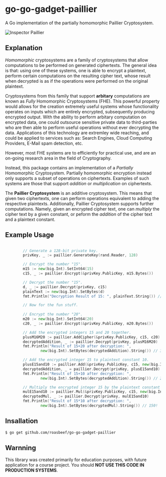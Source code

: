 # go-go-gadget-paillier
A Go implementation of the partially homomorphic Paillier Cryptosystem.

![Inspector Paillier](https://raw.githubusercontent.com/Roasbeef/go-go-gadget-paillier/master/imgs/Inspector-gadget.jpg?token=AA87LnAHpds9_MUKhbsCKXhn-u47CkJ4ks5U6_XvwA%3D%3D "Inspector Paillier")

## Explanation
*Homomorphic* cryptosystems are a family of cryptosystems that allow computations to be performed on generated ciphertexts. The general idea is that: using one of these systems, one is able to encrypt a plaintext, perform certain computations on the resulting cipher text, whose result when decrypted is as if the operations were performed on the original plaintext.

Cryptosystems from this family that support **arbitary** computations are known as *Fully* Homomorphic Cryptosystems (FHE). This powerful property would allows for the creation extremely useful systems whose functionality operates on inputs which are entirely encrypted, subsequently producing encrypted output. With the ability to perform arbitary computation on encrypted data, one could outsource sensitive private data to third-parties who are then able to perform useful operations without ever decrypting the data. Applications of this technology are extremley wide reaching, and could be applied to services such as:  Search Engines, Cloud Computing Providers, E-Mail spam detection, etc. 

However, most FHE systems are to efficiently for practical use, and are an on-going research area in the field of Cryptography. 

Instead, this package contains an implementation of a *Partially* Homomorphic Cryptosystem. Partially homomorphic encryption instead only supports a subset of operations on ciphertexts. Examples of such systems are those that support *addition* or *multiplication* on ciphertexts. 

The **Paillier Cryptosystem** is an additive cryptosystem. This means that given two ciphertexts, one can perform operations equivalent to adding the respective plaintexts. Additionally, Paillier Cryptosystem supports further computations. Namely, given an encrypted cipher text, one can *multiply* the cipher text by a given constant, or peform the *addition* of the cipher text and a plaintext constant. 

## Example Usage
```go

        // Generate a 128-bit private key.
        privKey, _ := paillier.GenerateKey(rand.Reader, 128)

        // Encrypt the number "15".
        m15 := new(big.Int).SetInt64(15)
        c15, _ := paillier.Encrypt(&privKey.PublicKey, m15.Bytes())

        // Decrypt the number "15".
        d, _ := paillier.Decrypt(privKey, c15)
        plainText := new(big.Int).SetBytes(d)
        fmt.Println("Decryption Result of 15: ", plainText.String()) // 15

        // Now for the fun stuff.
        
        // Encrypt the number "20".
        m20 := new(big.Int).SetInt64(20)
        c20, _ := paillier.Encrypt(&privKey.PublicKey, m20.Bytes())

        // Add the encrypted integers 15 and 20 together.
        plusM16M20 := paillier.AddCipher(&privKey.PublicKey, c15, c20)
        decryptedAddition, _ := paillier.Decrypt(privKey, plusM16M20)
        fmt.Println("Result of 15+20 after decryption: ",
                new(big.Int).SetBytes(decryptedAddition).String()) // 35!

        // Add the encrypted integer 15 to plaintext constant 10.
        plusE15and10 := paillier.Add(&privKey.PublicKey, c15, new(big.Int).SetInt64(10).Bytes())
        decryptedAddition, _ = paillier.Decrypt(privKey, plusE15and10)
        fmt.Println("Result of 15+10 after decryption: ",
                new(big.Int).SetBytes(decryptedAddition).String()) // 25!

        // Multiply the encrypted integer 15 by the plaintext constant 10.
        mulE15and10 := paillier.Mul(&privKey.PublicKey, c15, new(big.Int).SetInt64(10).Bytes())
        decryptedMul, _ := paillier.Decrypt(privKey, mulE15and10)
        fmt.Println("Result of 15*10 after decryption: ",
                new(big.Int).SetBytes(decryptedMul).String()) // 150!
```

## Insallation
```bash
$ go get github.com/roasbeef/go-go-gadget-paillier
```

## Warnning
This library was created primarily for education purposes, with future application for a course project. You should **NOT USE THIS CODE IN PRODUCTION SYSTEMS**. 


